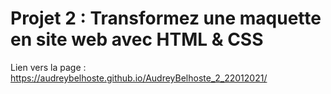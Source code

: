 # Projet 2 : Transformez une maquette en site web avec HTML & CSS

Lien vers la page : https://audreybelhoste.github.io/AudreyBelhoste_2_22012021/

